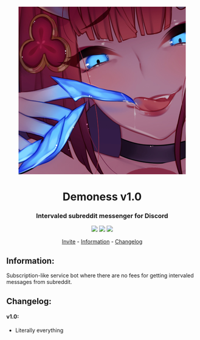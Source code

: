 <p align="center">
    <img src="/images/icon.jpg"/>
</p>

<h1 align="center">Demoness v1.0</h1>

<h3 align="center">Intervaled subreddit messenger for Discord</h3>

<p align="center">
    <img src="https://img.shields.io/apm/l/vim-mode.svg"/>
    <img src="https://img.shields.io/badge/python-3.7.4-green.svg">
    <img src="https://img.shields.io/badge/discord-Xithrius%231318-green.svg">
</p>

<p align="center">
    <a href="https://discordapp.com/oauth2/authorize?client_id=637541370449362944&scope=bot&permissions=54381760">Invite</a> -
    <a href="#commands">Information</a> -
    <a href="#changelog">Changelog</a>
</p>


## Information:
Subscription-like service bot where there are no fees for getting intervaled messages from subreddit.

## Changelog:

#### v1.0:
* Literally everything 
